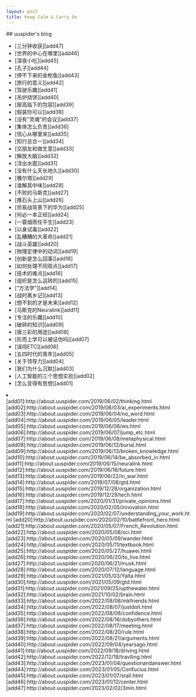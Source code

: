 ```yaml
---
layout: post
title: Keep Calm & Carry On
---
```

<link rel="stylesheet" href="/css/episode_index.css" />
## uuspider's blog

- [三分钟收获][add47]
- [世界的中心在哪里][add46]
- [深夜小吃][add45]
- [孔子][add44]
- [停不下来的金枪鱼][add43]
- [旅行的意义][add42]
- [驾驶乐趣][add41]
- [吊炉烧饼][add40]
- [居高临下的包容][add39]
- [假装你可以][add38]
- [没有“灵魂”的会议][add37]
- [集体怎么负责][add36]
- [信心从哪里来][add35]
- [知行总合一][add34]
- [交朋友和做生意][add33]
- [解放大脑][add32]
- [浮出水面][add31]
- [没有什么天长地久][add30]
- [雅尔塔][add29]
- [谁解其中味][add28]
- [不败的马斯克][add27]
- [推石头上山][add26]
- [贸易战背景下的华为][add25]
- [何必一本正经][add24]
- [一蓑烟雨任平生][add23]
- [以身试毒][add22]
- [乱糟糟的大革命][add21]
- [战斗英雄][add20]
- [物理定律中的动词][add19]
- [创新是怎么回事][add18]
- [如何处理不同观点][add17]
- [技术的难点][add16]
- [组织是怎么运转的][add15]
- [“方法学”][add14]
- [战时离乡记][add13]
- [想不到的才是未来][add12]
- [马斯克的Neuralink][add11]
- [专注的乐趣][add10]
- [破碎的知识][add09]
- [唐三彩的用途][add08]
- [形而上学可以被证伪吗][add07]
- [误闯ETC][add06]
- [五四时代的青年][add05]
- [关于领导力][add04]
- [我们为什么沉默][add03]
- [人工智能的三个思想实验][add02]
- [怎么变得有思想][add01]
<li></li>
[add01]:http://about.uuspider.com/2019/06/02/thinking.html
[add02]:http://about.uuspider.com/2019/06/03/ai_experiments.html
[add03]:http://about.uuspider.com/2019/06/04/no_word.html
[add04]:http://about.uuspider.com/2019/06/05/leader.html
[add05]:http://about.uuspider.com/2019/06/06/ws.html
[add06]:http://about.uuspider.com/2019/06/07/jump_etc.html
[add07]:http://about.uuspider.com/2019/06/08/metaphysical.html
[add08]:http://about.uuspider.com/2019/06/12/burial.html
[add09]:http://about.uuspider.com/2019/06/13/broken_knowledge.html
[add10]:http://about.uuspider.com/2019/06/14/be_absorbed_in.html
[add11]:http://about.uuspider.com/2019/06/15/neuralink.html
[add12]:http://about.uuspider.com/2019/06/16/future.html
[add13]:http://about.uuspider.com/2019/06/22/in_war.html
[add14]:http://about.uuspider.com/2019/07/08/gtd.html
[add15]:http://about.uuspider.com/2019/12/28/organization.html
[add16]:http://about.uuspider.com/2019/12/29/tech.html
[add17]:http://about.uuspider.com/2020/01/31/private_opinions.html
[add18]:http://about.uuspider.com/2020/02/05/innovation.html
[add19]:http://about.uuspider.com/2020/02/07/understanding_your_work.html
[add20]:http://about.uuspider.com/2020/02/10/battlefront_hero.html
[add21]:http://about.uuspider.com/2020/05/07/French_Revolution.html
[add22]:http://about.uuspider.com/2020/05/08/sci.html
[add23]:http://about.uuspider.com/2020/05/09/wander.html
[add24]:http://about.uuspider.com/2020/05/11/textbook.html
[add25]:http://about.uuspider.com/2020/05/27/huawei.html
[add26]:http://about.uuspider.com/2020/06/20/to_live.html
[add27]:http://about.uuspider.com/2020/06/21/musk.html
[add28]:http://about.uuspider.com/2020/07/12/language.html
[add29]:http://about.uuspider.com/2021/05/03/Yalta.html
[add30]:http://about.uuspider.com/2021/05/09/gtd.html
[add31]:http://about.uuspider.com/2021/09/25/upthewater.html
[add32]:http://about.uuspider.com/2021/10/02/brain.html
[add33]:http://about.uuspider.com/2022/08/06/mkfriends.html
[add34]:http://about.uuspider.com/2022/08/07/justdoit.html
[add35]:http://about.uuspider.com/2022/08/08/confidence.html
[add36]:http://about.uuspider.com/2022/08/16/dobyothers.html
[add37]:http://about.uuspider.com/2022/08/17/meeting.html
[add38]:http://about.uuspider.com/2022/08/20/rule.html
[add39]:http://about.uuspider.com/2022/08/21/arguments.html
[add40]:http://about.uuspider.com/2022/09/04/yearsago.html
[add41]:http://about.uuspider.com/2022/09/18/driving.html
[add42]:http://about.uuspider.com/2022/12/18/travlling.html
[add43]:http://about.uuspider.com/2023/01/04/questionandanswer.html
[add44]:http://about.uuspider.com/2023/01/05/Confucius.html
[add45]:http://about.uuspider.com/2023/01/07/stall.html
[add46]:http://about.uuspider.com/2023/01/12/center.html
[add47]:http://about.uuspider.com/2023/02/02/3min.html
